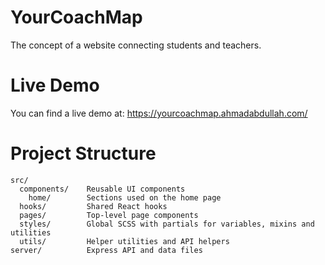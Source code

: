 # YourCoachMap

The concept of a website connecting students and teachers.

# Live Demo

You can find a live demo at: https://yourcoachmap.ahmadabdullah.com/

# Project Structure

```
src/
  components/    Reusable UI components
    home/        Sections used on the home page
  hooks/         Shared React hooks
  pages/         Top-level page components
  styles/        Global SCSS with partials for variables, mixins and utilities
  utils/         Helper utilities and API helpers
server/          Express API and data files
```
